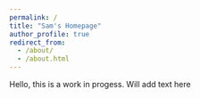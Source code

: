 ```yaml
---
permalink: /
title: "Sam's Homepage"
author_profile: true
redirect_from: 
  - /about/
  - /about.html
---
```

Hello, this is a work in progess. Will add text here
